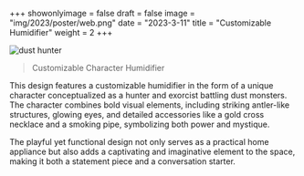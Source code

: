 +++
showonlyimage = false
draft = false
image = "img/2023/poster/web.png"
date = "2023-3-11"
title = "Customizable Humidifier"
weight = 2
+++

<!--more-->

![dust hunter][1]

> Customizable Character Humidifier

This design features a customizable humidifier in the form of a unique character conceptualized as a hunter and exorcist battling dust monsters. The character combines bold visual elements, including striking antler-like structures, glowing eyes, and detailed accessories like a gold cross necklace and a smoking pipe, symbolizing both power and mystique.

The playful yet functional design not only serves as a practical home appliance but also adds a captivating and imaginative element to the space, making it both a statement piece and a conversation starter.

[1]: /img/2023/poster/web.png
